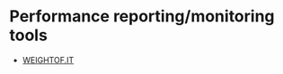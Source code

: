 # Performance reporting/monitoring tools

* [WEIGHTOF.IT](http://weightof.it/category/application-frameworks)





































 






